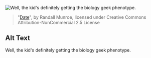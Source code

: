 ![Well, the kid's definitely getting the biology geek phenotype.](https://imgs.xkcd.com/comics/date.png)
> "[Date](https://xkcd.com/634/)", by Randall Munroe, licensed under Creative Commons Attribution-NonCommercial 2.5 License

## Alt Text
Well, the kid's definitely getting the biology geek phenotype.
